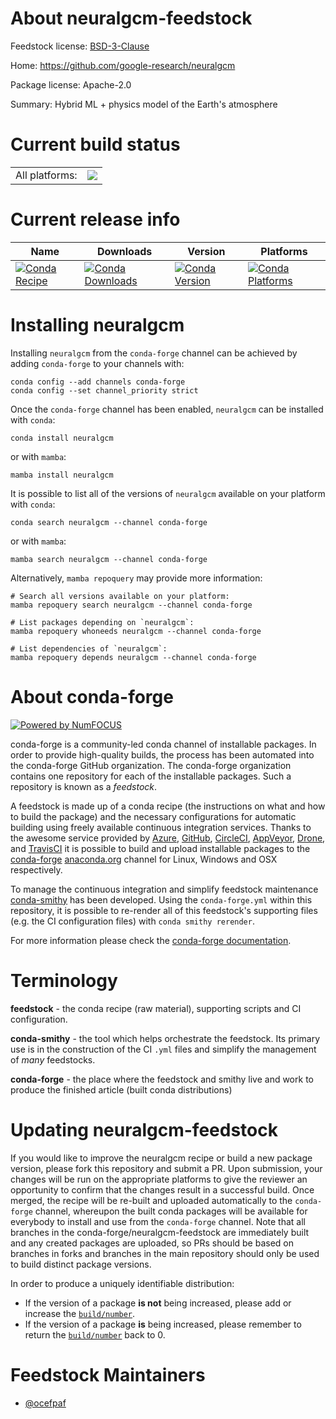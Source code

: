 About neuralgcm-feedstock
=========================

Feedstock license: [BSD-3-Clause](https://github.com/conda-forge/neuralgcm-feedstock/blob/main/LICENSE.txt)

Home: https://github.com/google-research/neuralgcm

Package license: Apache-2.0

Summary: Hybrid ML + physics model of the Earth's atmosphere

Current build status
====================


<table><tr><td>All platforms:</td>
    <td>
      <a href="https://dev.azure.com/conda-forge/feedstock-builds/_build/latest?definitionId=22985&branchName=main">
        <img src="https://dev.azure.com/conda-forge/feedstock-builds/_apis/build/status/neuralgcm-feedstock?branchName=main">
      </a>
    </td>
  </tr>
</table>

Current release info
====================

| Name | Downloads | Version | Platforms |
| --- | --- | --- | --- |
| [![Conda Recipe](https://img.shields.io/badge/recipe-neuralgcm-green.svg)](https://anaconda.org/conda-forge/neuralgcm) | [![Conda Downloads](https://img.shields.io/conda/dn/conda-forge/neuralgcm.svg)](https://anaconda.org/conda-forge/neuralgcm) | [![Conda Version](https://img.shields.io/conda/vn/conda-forge/neuralgcm.svg)](https://anaconda.org/conda-forge/neuralgcm) | [![Conda Platforms](https://img.shields.io/conda/pn/conda-forge/neuralgcm.svg)](https://anaconda.org/conda-forge/neuralgcm) |

Installing neuralgcm
====================

Installing `neuralgcm` from the `conda-forge` channel can be achieved by adding `conda-forge` to your channels with:

```
conda config --add channels conda-forge
conda config --set channel_priority strict
```

Once the `conda-forge` channel has been enabled, `neuralgcm` can be installed with `conda`:

```
conda install neuralgcm
```

or with `mamba`:

```
mamba install neuralgcm
```

It is possible to list all of the versions of `neuralgcm` available on your platform with `conda`:

```
conda search neuralgcm --channel conda-forge
```

or with `mamba`:

```
mamba search neuralgcm --channel conda-forge
```

Alternatively, `mamba repoquery` may provide more information:

```
# Search all versions available on your platform:
mamba repoquery search neuralgcm --channel conda-forge

# List packages depending on `neuralgcm`:
mamba repoquery whoneeds neuralgcm --channel conda-forge

# List dependencies of `neuralgcm`:
mamba repoquery depends neuralgcm --channel conda-forge
```


About conda-forge
=================

[![Powered by
NumFOCUS](https://img.shields.io/badge/powered%20by-NumFOCUS-orange.svg?style=flat&colorA=E1523D&colorB=007D8A)](https://numfocus.org)

conda-forge is a community-led conda channel of installable packages.
In order to provide high-quality builds, the process has been automated into the
conda-forge GitHub organization. The conda-forge organization contains one repository
for each of the installable packages. Such a repository is known as a *feedstock*.

A feedstock is made up of a conda recipe (the instructions on what and how to build
the package) and the necessary configurations for automatic building using freely
available continuous integration services. Thanks to the awesome service provided by
[Azure](https://azure.microsoft.com/en-us/services/devops/), [GitHub](https://github.com/),
[CircleCI](https://circleci.com/), [AppVeyor](https://www.appveyor.com/),
[Drone](https://cloud.drone.io/welcome), and [TravisCI](https://travis-ci.com/)
it is possible to build and upload installable packages to the
[conda-forge](https://anaconda.org/conda-forge) [anaconda.org](https://anaconda.org/)
channel for Linux, Windows and OSX respectively.

To manage the continuous integration and simplify feedstock maintenance
[conda-smithy](https://github.com/conda-forge/conda-smithy) has been developed.
Using the ``conda-forge.yml`` within this repository, it is possible to re-render all of
this feedstock's supporting files (e.g. the CI configuration files) with ``conda smithy rerender``.

For more information please check the [conda-forge documentation](https://conda-forge.org/docs/).

Terminology
===========

**feedstock** - the conda recipe (raw material), supporting scripts and CI configuration.

**conda-smithy** - the tool which helps orchestrate the feedstock.
                   Its primary use is in the construction of the CI ``.yml`` files
                   and simplify the management of *many* feedstocks.

**conda-forge** - the place where the feedstock and smithy live and work to
                  produce the finished article (built conda distributions)


Updating neuralgcm-feedstock
============================

If you would like to improve the neuralgcm recipe or build a new
package version, please fork this repository and submit a PR. Upon submission,
your changes will be run on the appropriate platforms to give the reviewer an
opportunity to confirm that the changes result in a successful build. Once
merged, the recipe will be re-built and uploaded automatically to the
`conda-forge` channel, whereupon the built conda packages will be available for
everybody to install and use from the `conda-forge` channel.
Note that all branches in the conda-forge/neuralgcm-feedstock are
immediately built and any created packages are uploaded, so PRs should be based
on branches in forks and branches in the main repository should only be used to
build distinct package versions.

In order to produce a uniquely identifiable distribution:
 * If the version of a package **is not** being increased, please add or increase
   the [``build/number``](https://docs.conda.io/projects/conda-build/en/latest/resources/define-metadata.html#build-number-and-string).
 * If the version of a package **is** being increased, please remember to return
   the [``build/number``](https://docs.conda.io/projects/conda-build/en/latest/resources/define-metadata.html#build-number-and-string)
   back to 0.

Feedstock Maintainers
=====================

* [@ocefpaf](https://github.com/ocefpaf/)

